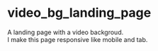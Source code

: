 # video_bg_landing_page
A landing page with a video backgroud.<br>
I make this page responsive like mobile and tab.

